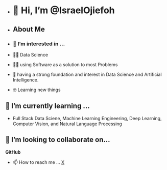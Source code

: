 - # 👋 Hi, I’m @IsraelOjiefoh #
- ## About Me
- ### 👀 I’m interested in ...
  
- 🧑‍💻  Data Science
- 🧑‍💻  using Software as a solution to most Problems 
- 📝  having a strong foundation and interest in Data Science and Artificial Intelligence.
- 🤓 Learning new things 

 ## 🌱 I’m currently learning ...
 
- Full Stack Data Sciene, Machine Learning Engineering, Deep Learning, Computer Vision, and Natural Language Processing

## 💞️ I’m looking to collaborate on...
**GitHub**
- 📫 How to reach me ...
  [X](https://x.com/Israel_Ojiefoh1)
<!---
IsraelOjiefoh/IsraelOjiefoh is a ✨ special ✨ repository because its `README.md` (this file) appears on your GitHub profile.
You can click the Preview link to take a look at your changes.
--->
